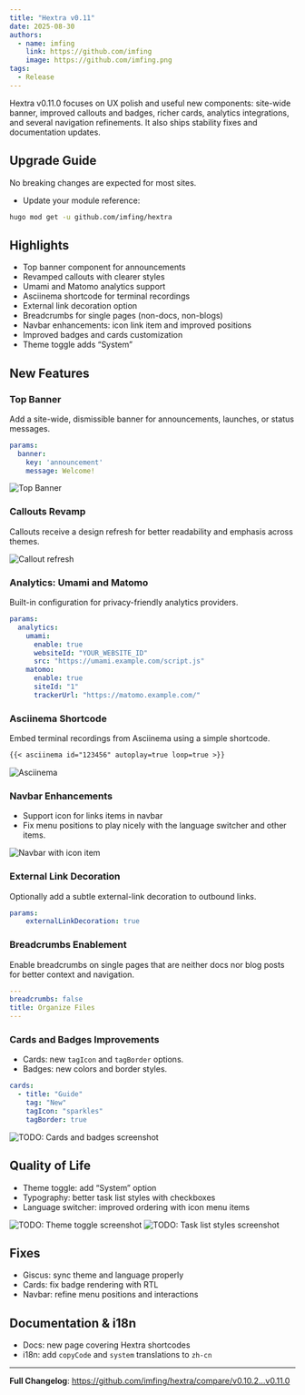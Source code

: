 ```yaml
---
title: "Hextra v0.11"
date: 2025-08-30
authors:
  - name: imfing
    link: https://github.com/imfing
    image: https://github.com/imfing.png
tags:
  - Release
---
```


Hextra v0.11.0 focuses on UX polish and useful new components: site-wide banner, improved callouts and badges, richer cards, analytics integrations, and several navigation refinements. It also ships stability fixes and documentation updates.

<!--more-->

## Upgrade Guide

No breaking changes are expected for most sites.

- Update your module reference:

```bash
hugo mod get -u github.com/imfing/hextra
```


## Highlights

- Top banner component for announcements
- Revamped callouts with clearer styles
- Umami and Matomo analytics support
- Asciinema shortcode for terminal recordings
- External link decoration option
- Breadcrumbs for single pages (non-docs, non-blogs)
- Navbar enhancements: icon link item and improved positions
- Improved badges and cards customization
- Theme toggle adds “System”

## New Features

### Top Banner

Add a site-wide, dismissible banner for announcements, launches, or status messages.

```yaml {filename="hugo.yaml"}
params:
  banner:
    key: 'announcement'
    message: Welcome!
```

![Top Banner](https://github.com/user-attachments/assets/33a08c9b-db84-4200-b37c-1a53c1bef08d)

### Callouts Revamp

Callouts receive a design refresh for better readability and emphasis across themes.

![Callout refresh](https://github.com/user-attachments/assets/b3154dbb-e582-4c84-a8b8-1ecb02c3464d)

### Analytics: Umami and Matomo

Built-in configuration for privacy-friendly analytics providers.

```yaml {filename="hugo.yaml"}
params:
  analytics:
    umami:
      enable: true
      websiteId: "YOUR_WEBSITE_ID"
      src: "https://umami.example.com/script.js"
    matomo:
      enable: true
      siteId: "1"
      trackerUrl: "https://matomo.example.com/"
```

### Asciinema Shortcode

Embed terminal recordings from Asciinema using a simple shortcode.

```md
{{< asciinema id="123456" autoplay=true loop=true >}}
```

![Asciinema](https://github.com/user-attachments/assets/3c33a8ef-3c01-4e30-9832-3ccb784ec538)


### Navbar Enhancements

- Support icon for links items in navbar
- Fix menu positions to play nicely with the language switcher and other items.

![Navbar with icon item](https://github.com/user-attachments/assets/6c035eee-cd7d-44d8-bcf7-9cbd7f92ab42)


### External Link Decoration

Optionally add a subtle external-link decoration to outbound links.

```yaml {filename="hugo.yaml"}
params:
    externalLinkDecoration: true
```

### Breadcrumbs Enablement

Enable breadcrumbs on single pages that are neither docs nor blog posts for better context and navigation.

```yaml {filename="content/docs/guide/organize-files.md"}
---
breadcrumbs: false
title: Organize Files
---
```


### Cards and Badges Improvements

- Cards: new `tagIcon` and `tagBorder` options.
- Badges: new colors and border styles.

```yaml {filename="frontmatter"}
cards:
  - title: "Guide"
    tag: "New"
    tagIcon: "sparkles"
    tagBorder: true
```

![TODO: Cards and badges screenshot](#)

## Quality of Life

- Theme toggle: add “System” option
- Typography: better task list styles with checkboxes
- Language switcher: improved ordering with icon menu items

![TODO: Theme toggle screenshot](#)
![TODO: Task list styles screenshot](#)

## Fixes

- Giscus: sync theme and language properly
- Cards: fix badge rendering with RTL
- Navbar: refine menu positions and interactions

## Documentation & i18n

- Docs: new page covering Hextra shortcodes
- i18n: add `copyCode` and `system` translations to `zh-cn`

---

**Full Changelog**: https://github.com/imfing/hextra/compare/v0.10.2...v0.11.0
